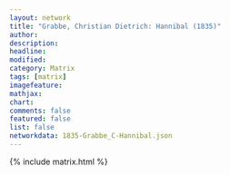 ```yaml
---
layout: network
title: "Grabbe, Christian Dietrich: Hannibal (1835)"
author:
description:
headline:
modified:
category: Matrix
tags: [matrix]
imagefeature: 
mathjax: 
chart: 
comments: false
featured: false
list: false
networkdata: 1835-Grabbe_C-Hannibal.json
---
```

{% include matrix.html %}
